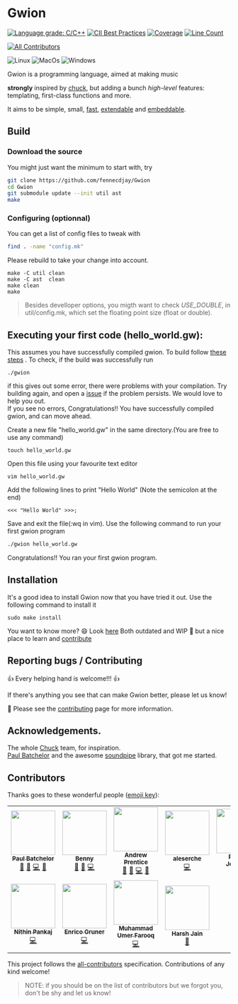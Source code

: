 # Gwion

[![Language grade: C/C++](https://img.shields.io/lgtm/grade/cpp/g/fennecdjay/Gwion.svg?logo=lgtm&logoWidth=18)](https://lgtm.com/projects/g/fennecdjay/Gwion/context:cpp)
[![CII Best Practices](https://bestpractices.coreinfrastructure.org/projects/2417/badge)](https://bestpractices.coreinfrastructure.org/projects/2417)
[![Coverage](https://raw.githubusercontent.com/fennecdjay/gwion-coverage-report/master/badge.svg?sanitize=true)](https://fennecdjay.github.io/gwion-coverage-report/master)
[![Line Count](https://tokei.rs/b1/github/fennecdjay/Gwion)](https://github.com/fennecdjay/Gwion)
<!-- ALL-CONTRIBUTORS-BADGE:START - Do not remove or modify this section -->
[![All Contributors](https://img.shields.io/badge/all_contributors-11-orange.svg)](#contributors)
<!-- ALL-CONTRIBUTORS-BADGE:END --> 
![Linux](https://github.com/fennecdjay/Gwion/workflows/Linux/badge.svg)
![MacOs](https://github.com/fennecdjay/Gwion/workflows/MacOs/badge.svg)
![Windows](https://github.com/fennecdjay/Gwion/workflows/Windows/badge.svg)

Gwion is a programming language, aimed at making music

**strongly** inspired by [chuck](http://chuck.stanford.edu/), but adding a bunch *high-level* features:  
	  templating, first-class functions and more.  

It aims to be simple, small,
 [fast](https://fennecdjay.github.io/Gwion/#Benchmarks/),
 [extendable](https://github.com/fennecdjay/Gwion-plug) and [embeddable](https://github.com/fennecdjay/Gwion/blob/master/src/main.c#L18-L31).

## Build
### Download the source
You might just want the minimum to start with, try
``` sh
git clone https://github.com/fennecdjay/Gwion
cd Gwion
git submodule update --init util ast
make
```

### Configuring (optionnal)
You can get a list of config files to tweak with
``` sh
find . -name "config.mk"
```

Please rebuild to take your change into account.
```
make -C util clean
make -C ast  clean
make clean
make
```

> Besides develloper options, you migth want to check *USE_DOUBLE*, in util/config.mk, which set the floating point size (float or double).

## Executing your first code (hello_world.gw):

This assumes you have successfully compiled gwion. To build follow [these steps](#build) . To check, if the build was successfully run
```
./gwion
```
if this gives out some error, there were problems with your compilation.
Try building again, and open a [issue](https://github.com/fennecdjay/Gwion/issues)
if the problem persists. We would love to help you out.  
If you see no errors, Congratulations!! You have successfully compiled gwion, and can move ahead.

Create a new file "hello_world.gw" in the same directory.(You are free to use any command)
```
touch hello_world.gw
```

Open this file using your favourite text editor
```
vim hello_world.gw
```

Add the following lines to print "Hello World" (Note the semicolon at the end)
```
<<< "Hello World" >>>;
```

Save and exit the file(:wq in vim). Use the following command to run your first gwion program
```sh
./gwion hello_world.gw
```
Congratulations!! You ran your first gwion program.

## Installation

It's a good idea to install Gwion now that you have tried it out. Use the following command to install it
```
sudo make install
```

You want to know more? :smile: Look [here](https://fennecdjay.github.io/Gwion/)
Both outdated and WIP :construction_worker: but a nice place to learn and [contribute](https://github.com/fennecdjay/gwion/issues)

## Reporting bugs / Contributing

:+1: Every helping hand is welcome!!! :+1:  

If there's anything you see that can make Gwion better, please let us know!

:book: Please see the [contributing](.github/CONTRIBUTING.md) page for more information.

## Acknowledgements.
The whole [Chuck](http://chuck.cs.princeton.edu/) team, for inspiration.  
[Paul Batchelor](https://github.com/PaulBatchelor) and the awesome [soundpipe](https://github.com/PaulBatchelor/Soundpipe) library, that got me started.

## Contributors

Thanks goes to these wonderful people ([emoji key](https://github.com/kentcdodds/all-contributors#emoji-key)):
<!-- ALL-CONTRIBUTORS-LIST:START - Do not remove or modify this section -->
<!-- prettier-ignore-start -->
<!-- markdownlint-disable -->
<table>
  <tr>
    <td align="center"><a href="http://paulbatchelor.github.io"><img src="https://avatars3.githubusercontent.com/u/8139389?v=4" width="100px;" alt=""/><br /><sub><b>Paul Batchelor</b></sub></a><br /><a href="#question-PaulBatchelor" title="Answering Questions">💬</a> <a href="https://github.com/fennecdjay/Gwion/issues?q=author%3APaulBatchelor" title="Bug reports">🐛</a> <a href="https://github.com/fennecdjay/Gwion/commits?author=PaulBatchelor" title="Code">💻</a> <a href="#ideas-PaulBatchelor" title="Ideas, Planning, & Feedback">🤔</a></td>
    <td align="center"><a href="https://github.com/originalsouth"><img src="https://avatars1.githubusercontent.com/u/5300799?v=4" width="100px;" alt=""/><br /><sub><b>Benny</b></sub></a><br /><a href="#question-originalsouth" title="Answering Questions">💬</a> <a href="https://github.com/fennecdjay/Gwion/issues?q=author%3Aoriginalsouth" title="Bug reports">🐛</a> <a href="https://github.com/fennecdjay/Gwion/commits?author=originalsouth" title="Code">💻</a></td>
    <td align="center"><a href="https://github.com/scalarwaves"><img src="https://avatars1.githubusercontent.com/u/4212896?v=4" width="100px;" alt=""/><br /><sub><b>Andrew Prentice</b></sub></a><br /><a href="#question-scalarwaves" title="Answering Questions">💬</a> <a href="https://github.com/fennecdjay/Gwion/issues?q=author%3Ascalarwaves" title="Bug reports">🐛</a> <a href="https://github.com/fennecdjay/Gwion/commits?author=scalarwaves" title="Code">💻</a> <a href="#ideas-scalarwaves" title="Ideas, Planning, & Feedback">🤔</a></td>
    <td align="center"><a href="https://github.com/Aleserche"><img src="https://avatars3.githubusercontent.com/u/2920837?v=4" width="100px;" alt=""/><br /><sub><b>aleserche</b></sub></a><br /><a href="https://github.com/fennecdjay/Gwion/commits?author=Aleserche" title="Code">💻</a></td>
    <td align="center"><a href="https://github.com/Pranav2612000"><img src="https://avatars3.githubusercontent.com/u/20909078?v=4" width="100px;" alt=""/><br /><sub><b>Pranav Joglekar</b></sub></a><br /><a href="#userTesting-Pranav2612000" title="User Testing">📓</a> <a href="https://github.com/fennecdjay/Gwion/commits?author=Pranav2612000" title="Documentation">📖</a></td>
    <td align="center"><a href="http://dev.to/amberisvibin"><img src="https://avatars3.githubusercontent.com/u/63863236?v=4" width="100px;" alt=""/><br /><sub><b>Amber</b></sub></a><br /><a href="#question-amberisvibin" title="Answering Questions">💬</a> <a href="https://github.com/fennecdjay/Gwion/commits?author=amberisvibin" title="Documentation">📖</a> <a href="#ideas-amberisvibin" title="Ideas, Planning, & Feedback">🤔</a></td>
    <td align="center"><a href="https://github.com/TotallyNotChase"><img src="https://avatars0.githubusercontent.com/u/44284917?v=4" width="100px;" alt=""/><br /><sub><b>Chase</b></sub></a><br /><a href="https://github.com/fennecdjay/Gwion/commits?author=TotallyNotChase" title="Code">💻</a></td>
  </tr>
  <tr>
    <td align="center"><a href="https://github.com/nithin-pankaj"><img src="https://avatars2.githubusercontent.com/u/15152472?v=4" width="100px;" alt=""/><br /><sub><b>Nithin Pankaj</b></sub></a><br /><a href="https://github.com/fennecdjay/Gwion/commits?author=nithin-pankaj" title="Code">💻</a></td>
    <td align="center"><a href="https://github.com/evayde"><img src="https://avatars1.githubusercontent.com/u/25255815?v=4" width="100px;" alt=""/><br /><sub><b>Enrico Gruner</b></sub></a><br /><a href="https://github.com/fennecdjay/Gwion/commits?author=evayde" title="Code">💻</a></td>
    <td align="center"><a href="https://github.com/umer2001"><img src="https://avatars2.githubusercontent.com/u/35496058?v=4" width="100px;" alt=""/><br /><sub><b>Muhammad Umer Farooq</b></sub></a><br /><a href="https://github.com/fennecdjay/Gwion/commits?author=umer2001" title="Code">💻</a></td>
    <td align="center"><a href="https://github.com/a-mere-peasant"><img src="https://avatars3.githubusercontent.com/u/50142453?s=400&u=4844f21d4f48431d854307ecdf4d1f4d80977ab9&v=4" width="100px;" alt=""/><br /><sub><b>Harsh Jain</b></sub></a><br /><a href="https://github.com/fennecdjay/Gwion/commits?author=a-mere-peasant" title="Documentation">📖</a></td>
  </tr>
</table>

<!-- markdownlint-enable -->
<!-- prettier-ignore-end -->
<!-- ALL-CONTRIBUTORS-LIST:END -->
This project follows the [all-contributors](https://github.com/kentcdodds/all-contributors) specification. Contributions of any kind welcome!

>    NOTE: if you should be on the list of contributors but we forgot you, don't be shy and let us know!
